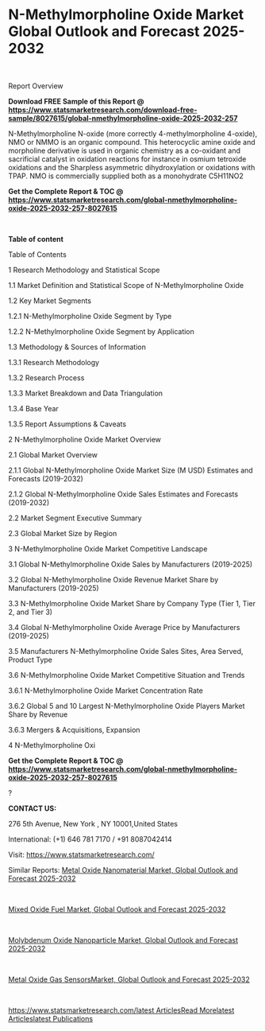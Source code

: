 <h1>N-Methylmorpholine Oxide Market Global Outlook and Forecast 2025-2032</h1><br/><p>Report Overview</p>
 
 
 
 <p><strong>Download FREE Sample of this Report @ <a href="https://www.statsmarketresearch.com/download-free-sample/8027615/global-nmethylmorpholine-oxide-2025-2032-257">https://www.statsmarketresearch.com/download-free-sample/8027615/global-nmethylmorpholine-oxide-2025-2032-257</a></strong></p>
 
 
 
 <p>N-Methylmorpholine N-oxide (more correctly 4-methylmorpholine 4-oxide), NMO or NMMO is an organic compound. This heterocyclic amine oxide and morpholine derivative is used in organic chemistry as a co-oxidant and sacrificial catalyst in oxidation reactions for instance in osmium tetroxide oxidations and the Sharpless asymmetric dihydroxylation or oxidations with TPAP. NMO is commercially supplied both as a monohydrate C5H11NO2</p>
 
 
 
 <div><b>Get the Complete Report & TOC @ <a href="https://www.statsmarketresearch.com/global-nmethylmorpholine-oxide-2025-2032-257-8027615">https://www.statsmarketresearch.com/global-nmethylmorpholine-oxide-2025-2032-257-8027615</a></b></div>
 
 
 
 <p><br />
 
 <b>Table of content</b></p>
 
 
 
 <p>Table of Contents<br />
 
 1 Research Methodology and Statistical Scope<br />
 
 1.1 Market Definition and Statistical Scope of N-Methylmorpholine Oxide<br />
 
 1.2 Key Market Segments<br />
 
 1.2.1 N-Methylmorpholine Oxide Segment by Type<br />
 
 1.2.2 N-Methylmorpholine Oxide Segment by Application<br />
 
 1.3 Methodology & Sources of Information<br />
 
 1.3.1 Research Methodology<br />
 
 1.3.2 Research Process<br />
 
 1.3.3 Market Breakdown and Data Triangulation<br />
 
 1.3.4 Base Year<br />
 
 1.3.5 Report Assumptions & Caveats<br />
 
 2 N-Methylmorpholine Oxide Market Overview<br />
 
 2.1 Global Market Overview<br />
 
 2.1.1 Global N-Methylmorpholine Oxide Market Size (M USD) Estimates and Forecasts (2019-2032)<br />
 
 2.1.2 Global N-Methylmorpholine Oxide Sales Estimates and Forecasts (2019-2032)<br />
 
 2.2 Market Segment Executive Summary<br />
 
 2.3 Global Market Size by Region<br />
 
 3 N-Methylmorpholine Oxide Market Competitive Landscape<br />
 
 3.1 Global N-Methylmorpholine Oxide Sales by Manufacturers (2019-2025)<br />
 
 3.2 Global N-Methylmorpholine Oxide Revenue Market Share by Manufacturers (2019-2025)<br />
 
 3.3 N-Methylmorpholine Oxide Market Share by Company Type (Tier 1, Tier 2, and Tier 3)<br />
 
 3.4 Global N-Methylmorpholine Oxide Average Price by Manufacturers (2019-2025)<br />
 
 3.5 Manufacturers N-Methylmorpholine Oxide Sales Sites, Area Served, Product Type<br />
 
 3.6 N-Methylmorpholine Oxide Market Competitive Situation and Trends<br />
 
 3.6.1 N-Methylmorpholine Oxide Market Concentration Rate<br />
 
 3.6.2 Global 5 and 10 Largest N-Methylmorpholine Oxide Players Market Share by Revenue<br />
 
 3.6.3 Mergers & Acquisitions, Expansion<br />
 
 4 N-Methylmorpholine Oxi</p>
 
 
 
 <div><b>Get the Complete Report & TOC @ <a href="https://www.statsmarketresearch.com/global-nmethylmorpholine-oxide-2025-2032-257-8027615">https://www.statsmarketresearch.com/global-nmethylmorpholine-oxide-2025-2032-257-8027615</a></b></div>
 
 
 
 <p>? </p>
 
 
 
 <p><b>CONTACT US:</b><br />
 
 276 5th Avenue, New York , NY 10001,United States<br />
 
 International: (+1) 646 781 7170 / +91 8087042414<br />
 
 Visit: <a href="https://www.statsmarketresearch.com/">https://www.statsmarketresearch.com/</a><br />
 
 Similar Reports: <a href="https://www.statsmarketresearch.com/global-nmethylmorpholine-oxide-2025-2032-257-8027615">Metal Oxide Nanomaterial Market, Global Outlook and Forecast 2025-2032 </a><br />
 
 <br />
 
 <a href="https://www.statsmarketresearch.com/global-nmethylmorpholine-oxide-2025-2032-257-8027615">Mixed Oxide Fuel Market, Global Outlook and Forecast 2025-2032</a><br />
 
 <br />
 
 <a href="https://www.statsmarketresearch.com/global-nmethylmorpholine-oxide-2025-2032-257-8027615">Molybdenum Oxide Nanoparticle Market, Global Outlook and Forecast 2025-2032 </a><br />
 
 <br />
 
 <a href="https://www.statsmarketresearch.com/global-nmethylmorpholine-oxide-2025-2032-257-8027615">Metal Oxide Gas SensorsMarket, Global Outlook and Forecast 2025-2032 </a><br />
 
 <br />
 
 <a href="https://gyeongbokgung.com">https://www.statsmarketresearch.com/</a><a href="https://hallyeomaritime.com">latest Articles</a><a href="https://jingwansa.com">Read More</a><a href="https://nguoiviet.jp/">latest Articles</a><a href="https://www.intelmarketresearch.com/">latest Publications</a></p>